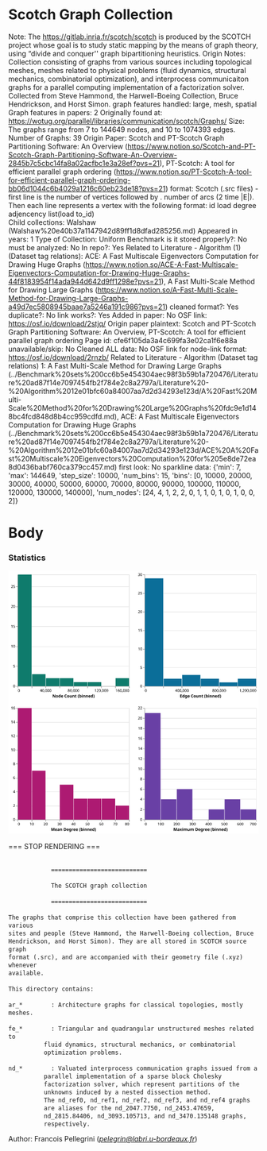 # Scotch Graph Collection

Note: The https://gitlab.inria.fr/scotch/scotch is produced by the SCOTCH project whose goal is to study static mapping by the means of graph theory, using “divide and conquer'' graph bipartitioning heuristics.
Origin Notes: Collection consisting of graphs from various sources including topological meshes, meshes related to physical problems (fluid dynamics, structural mechanics, combinatorial optimization), and interprocess communicaiton graphs for a parallel computing implementation of a factorization solver. 
Collected from Steve Hammond, the Harwell-Boeing Collection, Bruce Hendrickson, and Horst Simon.
graph features handled: large, mesh, spatial
Graph features in papers: 2
Originally found at: https://wotug.org/parallel/libraries/communication/scotch/Graphs/
Size: The graphs range from 7 to 144649 nodes, and 10 to 1074393 edges.
Number of Graphs: 39
Origin Paper: Scotch and PT-Scotch Graph Partitioning Software: An Overview (https://www.notion.so/Scotch-and-PT-Scotch-Graph-Partitioning-Software-An-Overview-2845b7c5cbc14fa8a02acfbc1e3a28ef?pvs=21), PT-Scotch: A tool for efficient parallel graph ordering (https://www.notion.so/PT-Scotch-A-tool-for-efficient-parallel-graph-ordering-bb06d1044c6b4029a1216c60eb23de18?pvs=21)
format: Scotch (.src files) - first line is the number of vertices followed by . number of arcs (2 time |E|). Then each line represents a vertex with the following format:
id load degree   adjencency list(load to_id)  
Child collections: Walshaw (Walshaw%20e40b37a1147942d89ff1d8dfad285256.md)
Appeared in years: 1
Type of Collection: Uniform Benchmark
is it stored properly?: No
must be analyzed: No
In repo?: Yes
Related to Literature - Algorithm (1) (Dataset tag relations): ACE: A Fast Multiscale Eigenvectors Computation for Drawing Huge Graphs (https://www.notion.so/ACE-A-Fast-Multiscale-Eigenvectors-Computation-for-Drawing-Huge-Graphs-44f8183954f14ada944d642d9ff1298e?pvs=21), A Fast Multi-Scale Method for Drawing Large Graphs (https://www.notion.so/A-Fast-Multi-Scale-Method-for-Drawing-Large-Graphs-a49d7ec5808945baae7a5246a191c986?pvs=21)
cleaned format?: Yes
duplicate?: No
link works?: Yes
Added in paper: No
OSF link: https://osf.io/download/2stjq/
Origin paper plaintext: Scotch and PT-Scotch Graph Partitioning Software: An Overview, PT-Scotch: A tool for efficient parallel graph ordering
Page id: cfe6f105da3a4c699fa3e02ca1f6e88a
unavailable/skip: No
Cleaned ALL data: No
OSF link for node-link format: https://osf.io/download/2rnzb/
Related to Literature - Algorithm (Dataset tag relations) 1: A Fast Multi-Scale Method for Drawing Large Graphs (../Benchmark%20sets%200cc6b5e454304aec98f3b59b1a720476/Literature%20ad87f14e7097454fb2f784e2c8a2797a/Literature%20-%20Algorithm%2012e01bfc60a84007aa7d2d34293e123d/A%20Fast%20Multi-Scale%20Method%20for%20Drawing%20Large%20Graphs%20fdc9e1d148bc4fcd848d8b4cc959cdfd.md), ACE: A Fast Multiscale Eigenvectors Computation for Drawing Huge Graphs (../Benchmark%20sets%200cc6b5e454304aec98f3b59b1a720476/Literature%20ad87f14e7097454fb2f784e2c8a2797a/Literature%20-%20Algorithm%2012e01bfc60a84007aa7d2d34293e123d/ACE%20A%20Fast%20Multiscale%20Eigenvectors%20Computation%20for%205e8de72ea8d0436babf760ca379cc457.md)
first look: No
sparkline data: {'min': 7, 'max': 144649, 'step_size': 10000, 'num_bins': 15, 'bins': [0, 10000, 20000, 30000, 40000, 50000, 60000, 70000, 80000, 90000, 100000, 110000, 120000, 130000, 140000], 'num_nodes': [24, 4, 1, 2, 2, 0, 1, 1, 0, 1, 0, 1, 0, 0, 2]}

# Body

### Statistics

![four_in_one.svg](Scotch%20Graph%20Collection%20cfe6f105da3a4c699fa3e02ca1f6e88a/four_in_one.svg)

===  STOP RENDERING ===

```

			===========================

			The SCOTCH graph collection

			===========================

The graphs that comprise this collection have been gathered from various
sites and people (Steve Hammond, the Harwell-Boeing collection, Bruce
Hendrickson, and Horst Simon). They are all stored in SCOTCH source graph
format (.src), and are accompanied with their geometry file (.xyz) whenever
available.

This directory contains:

ar_*		: Architecture graphs for classical topologies, mostly meshes.

fe_*		: Triangular and quadrangular unstructured meshes related to
		  fluid dynamics, structural mechanics, or combinatorial
		  optimization problems.

nd_*		: Valuated interprocess communication graphs issued from a
		  parallel implementation of a sparse block Cholesky
		  factorization solver, which represent partitions of the
		  unknowns induced by a nested dissection method.
		  The nd_ref0, nd_ref1, nd_ref2, nd_ref3, and nd_ref4 graphs
		  are aliases for the nd_2047.7750, nd_2453.47659,
		  nd_2815.84406, nd_3093.105713, and nd_3470.135148 graphs,
		  respectively.
```

Author: Francois Pellegrini (*[pelegrin@labri.u-bordeaux.fr](mailto:pelegrin@labri.u-bordeaux.fr)*)